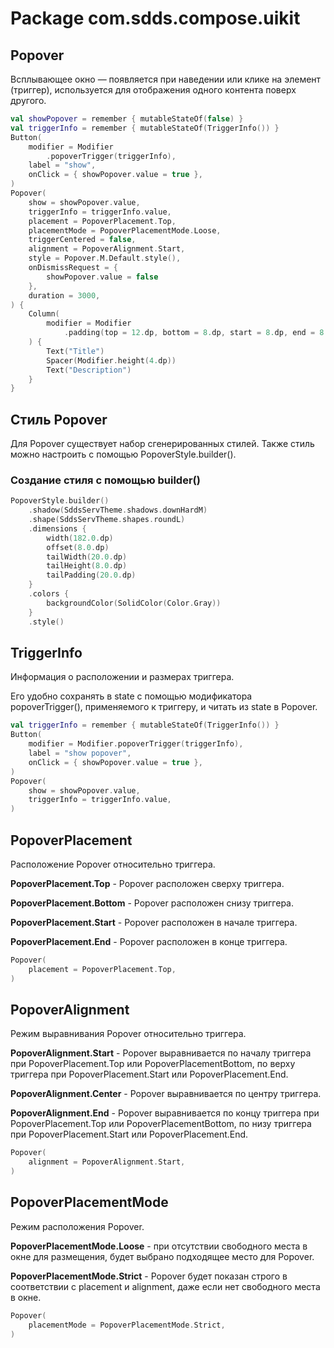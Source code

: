 # Package com.sdds.compose.uikit

## Popover

Всплывающее окно — появляется при наведении или клике на элемент (триггер), 
используется для отображения одного контента поверх другого.

```kotlin
val showPopover = remember { mutableStateOf(false) }
val triggerInfo = remember { mutableStateOf(TriggerInfo()) }
Button(
    modifier = Modifier
        .popoverTrigger(triggerInfo),
    label = "show",
    onClick = { showPopover.value = true },
)
Popover(
    show = showPopover.value,
    triggerInfo = triggerInfo.value,
    placement = PopoverPlacement.Top,
    placementMode = PopoverPlacementMode.Loose,
    triggerCentered = false,
    alignment = PopoverAlignment.Start,
    style = Popover.M.Default.style(),
    onDismissRequest = {
        showPopover.value = false
    },
    duration = 3000,
) {
    Column(
        modifier = Modifier
            .padding(top = 12.dp, bottom = 8.dp, start = 8.dp, end = 8.dp),
    ) {
        Text("Title")
        Spacer(Modifier.height(4.dp))
        Text("Description")
    }
}
```

## Стиль Popover

Для Popover существует набор сгенерированных стилей. Также стиль можно настроить с помощью PopoverStyle.builder().

### Создание стиля с помощью builder()

```kotlin
PopoverStyle.builder()
    .shadow(SddsServTheme.shadows.downHardM)
    .shape(SddsServTheme.shapes.roundL)
    .dimensions {
        width(182.0.dp)
        offset(8.0.dp)
        tailWidth(20.0.dp)
        tailHeight(8.0.dp)
        tailPadding(20.0.dp)
    }
    .colors {
        backgroundColor(SolidColor(Color.Gray))
    }
    .style()
```

## TriggerInfo

Информация о расположении и размерах триггера. 

Его удобно сохранять в state с помощью модификатора popoverTrigger(), применяемого к триггеру, 
и читать из state в Popover.

```kotlin
val triggerInfo = remember { mutableStateOf(TriggerInfo()) }
Button(
    modifier = Modifier.popoverTrigger(triggerInfo),
    label = "show popover",
    onClick = { showPopover.value = true },
)
Popover(
    show = showPopover.value,
    triggerInfo = triggerInfo.value,
)
```

## PopoverPlacement

Расположение Popover относительно триггера.

__PopoverPlacement.Top__ - Popover расположен сверху триггера.

__PopoverPlacement.Bottom__ - Popover расположен снизу триггера.

__PopoverPlacement.Start__ - Popover расположен в начале триггера.

__PopoverPlacement.End__ - Popover расположен в конце триггера.

```kotlin
Popover(
    placement = PopoverPlacement.Top,
)
```

## PopoverAlignment

Режим выравнивания Popover относительно триггера.

__PopoverAlignment.Start__ - Popover выравнивается по началу триггера при PopoverPlacement.Top или PopoverPlacementBottom,
по верху триггера при PopoverPlacement.Start или PopoverPlacement.End.

__PopoverAlignment.Center__ - Popover выравнивается по центру триггера.

__PopoverAlignment.End__ - Popover выравнивается по концу триггера при PopoverPlacement.Top или PopoverPlacementBottom,
по низу триггера при PopoverPlacement.Start или PopoverPlacement.End.

```kotlin
Popover(
    alignment = PopoverAlignment.Start,
)
```

## PopoverPlacementMode

Режим расположения Popover.

__PopoverPlacementMode.Loose__ - при отсутствии свободного места в окне для размещения, будет выбрано подходящее место для Popover.

__PopoverPlacementMode.Strict__ - Popover будет показан строго в соответствии с placement и alignment, даже если нет свободного места в окне.

```kotlin
Popover(
    placementMode = PopoverPlacementMode.Strict,
)
```